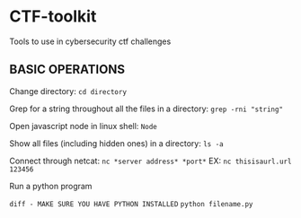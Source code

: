 # CTF-toolkit

Tools to use in cybersecurity ctf challenges

## BASIC OPERATIONS


Change directory: 
```cd directory```

Grep for a string throughout all the files in a directory:
```grep -rni "string"```

Open javascript node in linux shell:
```Node```

Show all files (including hidden ones) in a directory: ```ls -a```

Connect through netcat:
``` nc *server address* *port* ``` EX: ```nc thisisaurl.url 123456```

Run a python program

```diff - MAKE SURE YOU HAVE PYTHON INSTALLED```
```python filename.py```
